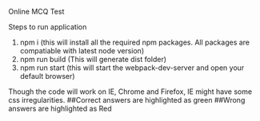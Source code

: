 Online MCQ Test

Steps to run application
1. npm i (this will install all the required npm packages. All packages are compatiable with latest node version)
2. npm run build  (This will generate dist folder)
3. npm run start (this will start the webpack-dev-server and open your default browser)

Though the code will work on IE, Chrome and Firefox, IE might have some css irregularities.
##Correct answers are highlighted as green
##Wrong answers are highlighted as Red

